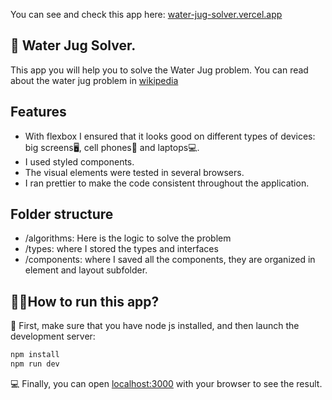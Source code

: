 You can see and check this app here: [water-jug-solver.vercel.app](water-jug-solver.vercel.app)


## 🔵 Water Jug Solver.
This app you will help you to solve the Water Jug problem.
You can read about the water jug problem in [wikipedia](https://en.wikipedia.org/wiki/Water_pouring_puzzle)

## Features
- With flexbox I ensured that it looks good on different types of devices: big screens🖥️, cell phones📱 and laptops💻.
- I used styled components.
- The visual elements were tested in several browsers.
- I ran prettier to make the code consistent throughout the application.

## Folder structure
- /algorithms: Here is the logic to solve the problem
- /types: where I stored the types and interfaces
- /components: where I saved all the components, they are organized in element and layout subfolder.

## 🏃‍♂️How to run this app?

🚀 First, make sure that you have node js installed, and then launch the development server:

```bash
npm install
npm run dev
```

💻 Finally, you can open [localhost:3000](http://localhost:3000) with your browser to see the result.
